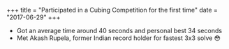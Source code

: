 +++
title = "Participated in a Cubing Competition for the first time"
date = "2017-06-29"
+++

- Got an average time around 40 seconds and personal best 34 seconds
- Met Akash Rupela, former Indian record holder for fastest 3x3 solve 😳